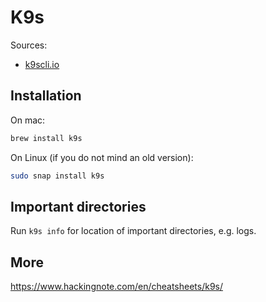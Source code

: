 # K9s

Sources:

* [k9scli.io](https://k9scli.io/)

## Installation

On mac:
```sh
brew install k9s
```
On Linux (if you do not mind an old version):
```sh
sudo snap install k9s
```

## Important directories

Run `k9s info` for location of important directories, e.g. logs.

## More

https://www.hackingnote.com/en/cheatsheets/k9s/
